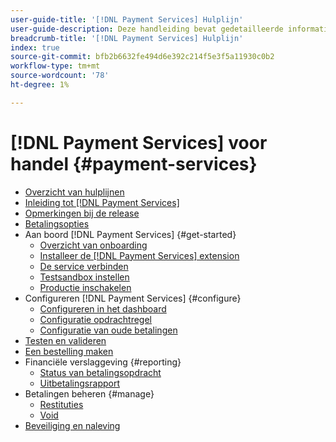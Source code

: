 ```yaml
---
user-guide-title: '[!DNL Payment Services] Hulplijn'
user-guide-description: Deze handleiding bevat gedetailleerde informatie over installeren en configureren [!DNL Payment Services] voor je Adobe Commerce of Magento Open Source-winkel.
breadcrumb-title: '[!DNL Payment Services] Hulplijn'
index: true
source-git-commit: bfb2b6632fe494d6e392c214f5e3f5a11930c0b2
workflow-type: tm+mt
source-wordcount: '78'
ht-degree: 1%

---
```



# [!DNL Payment Services] voor handel {#payment-services}

- [Overzicht van hulplijnen](guide-overview.md)
- [Inleiding tot [!DNL Payment Services]](overview.md)
- [Opmerkingen bij de release](release-notes.md)
- [Betalingsopties](payments-options.md)
- Aan boord [!DNL Payment Services] {#get-started}
   - [Overzicht van onboarding](onboard.md)
   - [Installeer de [!DNL Payment Services] extension](install.md)
   - [De service verbinden](connect.md)
   - [Testsandbox instellen](sandbox.md)
   - [Productie inschakelen](production.md)
- Configureren [!DNL Payment Services] {#configure}
   - [Configureren in het dashboard](configure-dashboard.md)
   - [Configuratie opdrachtregel](configure-cli.md)
   - [Configuratie van oude betalingen](configure-admin.md)
- [Testen en valideren](test-validate.md)
- [Een bestelling maken](create-order.md)
- Financiële verslaggeving {#reporting}
   - [Status van betalingsopdracht](order-payment-status.md)
   - [Uitbetalingsrapport](payouts.md)
- Betalingen beheren {#manage}
   - [Restituties](refunds.md)
   - [Void](voids.md)
- [Beveiliging en naleving](security.md)
